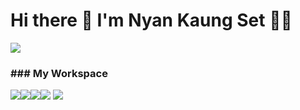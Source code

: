 # Hi there :wave: I'm Nyan Kaung Set :man_technologist:

<img src="https://github-profile-summary-cards.vercel.app/api/cards/profile-details?username=NyanKaungSet&theme=vue">

<h3 style="align:center;">### My Workspace</h3>
<img src="https://img.shields.io/badge/Windows-0078D6?style=for-the-badge&logo=windows&logoColor=white"><img src="https://img.shields.io/badge/hp%20laptop-0096D6?style=for-the-badge&logo=hp&logoColor=white"><img src="https://img.shields.io/badge/Intel%20Core_i5_10th-0071C5?style=for-the-badge&logo=intel&logoColor=white"><img src="https://img.shields.io/badge/Visual_Studio_Code-0078D4?style=for-the-badge&logo=visual%20studio%20code&logoColor=white">


<img src="https://img.shields.io/badge/Made%20with-Markdown-1f425f.svg">
